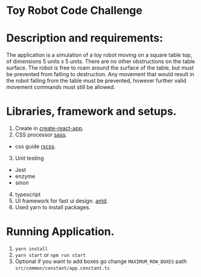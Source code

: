 # Toy Robot Code Challenge

# Description and requirements:
The application is a simulation of a toy robot moving on a square table top, of dimensions 5 units x 5 units. There are no
other obstructions on the table surface. The robot is free to roam around the surface of the table, but must be prevented
from falling to destruction. Any movement that would result in the robot falling from the table must be prevented,
however further valid movement commands must still be allowed.

# Libraries, framework and setups.
1. Create in [create-react-app](https://create-react-app.dev/).
2. CSS processor [sass](https://sass-lang.com/).
 - css guide [rscss](https://ricostacruz.com/rscss/).
3. Unit testing
  - Jest
  - enzyme
  - sinon
4. typescript
5. UI framework for fast ui design. [antd](https://ant.design/docs/react/introduce).
6. Used yarn to install packages.

# Running Application.
1. `yarn install`
2. `yarn start` or `npm run start`
3.  Optional if you want to add boxes go change `MAXIMUM_ROW_BOXES` path `src/common/constant/app.constant.ts`